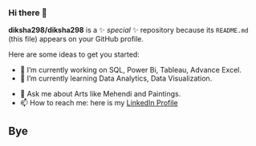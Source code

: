 ### Hi there 👋


**diksha298/diksha298** is a ✨ _special_ ✨ repository because its `README.md` (this file) appears on your GitHub profile.

Here are some ideas to get you started:

- 🔭 I’m currently working on SQL, Power Bi, Tableau, Advance Excel.
- 🌱 I’m currently learning Data Analytics, Data Visualization.
<!-- - 👯 I’m looking to collaborate on  -->
<!-- - 🤔 I’m looking for help with ... -->
 - 💬 Ask me about Arts like Mehendi and Paintings.
- 📫 How to reach me: here is my [LinkedIn Profile](https://www.linkedin.com/in/diksha-soni29/)
<!-- - 😄 Pronouns: ... -->
<!-- - ⚡ Fun fact: ... -->
## Bye
